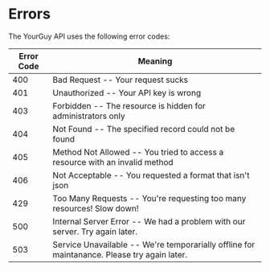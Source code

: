 # Errors

The YourGuy API uses the following error codes:


Error Code | Meaning
---------- | -------
400 | Bad Request -- Your request sucks
401 | Unauthorized -- Your API key is wrong
403 | Forbidden -- The resource is hidden for administrators only
404 | Not Found -- The specified record could not be found
405 | Method Not Allowed -- You tried to access a resource with an invalid method
406 | Not Acceptable -- You requested a format that isn't json
429 | Too Many Requests -- You're requesting too many resources! Slow down!
500 | Internal Server Error -- We had a problem with our server. Try again later.
503 | Service Unavailable -- We're temporarially offline for maintanance. Please try again later.
